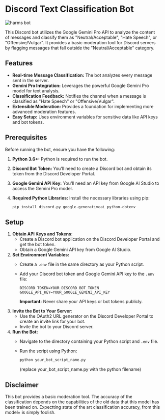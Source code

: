 # Discord Text Classification Bot 
![harms bot](https://github.com/user-attachments/assets/2e82487e-b933-476f-b0d5-b5dca1916f89)

This Discord bot utilizes the Google Gemini Pro API to analyze the content of messages and classify them as "Neutral/Acceptable", "Hate Speech", or "Offensive/Vulgar". It provides a basic moderation tool for Discord servers by flagging messages that fall outside the "Neutral/Acceptable" category.

## Features

* **Real-time Message Classification:** The bot analyzes every message sent in the server.
* **Gemini Pro Integration:** Leverages the powerful Google Gemini Pro model for text analysis.
* **Classification Feedback:** Notifies the channel when a message is classified as "Hate Speech" or "Offensive/Vulgar".
* **Extensible Moderation:** Provides a foundation for implementing more advanced moderation features.
* **Easy Setup:** Uses environment variables for sensitive data like API keys and bot tokens.

## Prerequisites

Before running the bot, ensure you have the following:

1.  **Python 3.6+:** Python is required to run the bot.
2.  **Discord Bot Token:** You'll need to create a Discord bot and obtain its token from the Discord Developer Portal.
3.  **Google Gemini API Key:** You'll need an API key from Google AI Studio to access the Gemini Pro model.
4.  **Required Python Libraries:** Install the necessary libraries using pip:

    ```bash
    pip install discord.py google-generativeai python-dotenv
    ```

## Setup

1.  **Obtain API Keys and Tokens:**
    * Create a Discord bot application on the Discord Developer Portal and get the bot token.
    * Obtain a Google Gemini API key from Google AI Studio.
2.  **Set Environment Variables:**
    * Create a `.env` file in the same directory as your Python script.
    * Add your Discord bot token and Google Gemini API key to the `.env` file:

        ```
        DISCORD_TOKEN=YOUR_DISCORD_BOT_TOKEN
        GOOGLE_API_KEY=YOUR_GOOGLE_GEMINI_API_KEY
        ```

        **Important:** Never share your API keys or bot tokens publicly.
3.  **Invite the Bot to Your Server:**
    * Use the OAuth2 URL generator on the Discord Developer Portal to create an invite link for your bot.
    * Invite the bot to your Discord server.
4.  **Run the Bot:**
    * Navigate to the directory containing your Python script and `.env` file.
    * Run the script using Python:

        ```bash
        python your_bot_script_name.py
        ```
        (replace your_bot_script_name.py with the python filename)

## Disclaimer

This bot provides a basic moderation tool. The accuracy of the classification depends on the capabilities of the old data that this model has been trained on. Expectting state of the art classification accuracy, from this model= is simply foolish.
